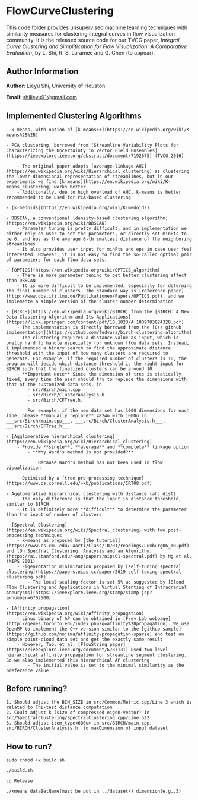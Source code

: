 # FlowCurveClustering

This code folder provides unsupervised machine learning techniques with similarity measures for clustering integral curves in flow visualization community. It is the released source code for our TVCG paper, *Integral Curve Clustering and Simplification for Flow Visualization: A Comparative Evaluation*, by L. Shi, R. S. Laramee and G. Chen (to appear).

## Author Information

**Author**: Lieyu Shi, University of Houston

**Email**: shilieyu91@gmail.com


## Implemented Clustering Algorithms

	- k-means, with option of [k-means++](https://en.wikipedia.org/wiki/K-means%2B%2B)

	- PCA clustering, borrowed from [Streamline Variability Plots for Characterizing the Uncertainty in Vector Field Ensembles](https://ieeexplore.ieee.org/abstract/document/7192675) (TVCG 2016)

		- The original paper adopts [average-linkage AHC](https://en.wikipedia.org/wiki/Hierarchical_clustering) as clustering the lower-dimensional representation of streamlines, but in our experiments we find [k-means](https://en.wikipedia.org/wiki/K-means_clustering) works better
		- Additionally, due to high overload of AHC, k-means is better recommended to be used for PCA-based clustering

	- [k-medoids](https://en.wikipedia.org/wiki/K-medoids)

	- DBSCAN, a conventional [density-based clustering algorithm](https://en.wikipedia.org/wiki/DBSCAN)
		- Parameter tuning is pretty difficult, and in implementation we either rely on user to set the parameters, or directly set minPts to be 6, and eps as the average 6-th smallest distance of the neighboring streamlines
		- It also provides user input for minPts and eps in case user feel interested. However, it is not easy to find the so-called optimal pair of parameters for each flow data sets. 

	- [OPTICS](https://en.wikipedia.org/wiki/OPTICS_algorithm)
		- There is more parameter tuning to get better clustering effect than DBSCAN
		- It is more difficult to be implemented, especially for determing the final number of clusters. The standard way is [reference paper](http://www.dbs.ifi.lmu.de/Publikationen/Papers/OPTICS.pdf), and we implemente a simple version of the cluster number determination
	
	- [BIRCH](https://en.wikipedia.org/wiki/BIRCH) from the [BIRCH: A New Data Clustering Algorithm and Its Applications](https://link.springer.com/content/pdf/10.1023/A:1009783824328.pdf)
		- The implementation is directly borrowed from the [C++ github implementation](https://github.com/fedyura/birch-clustering-algorithm)
		- The clustering requires a distance value as input, which is pretty hard to handle especially for unknown flow data sets. Instead, I implemented a binary search to find the approximate distance threshold with the input of how many clusters are required to generate. For example, if the required number of clusters is 10, the program will decide which distance threshold is the right input for BIRCH such that the finalized clusters can be around 10
		- **Important Note** Since the dimension of tree is statically fixed, every time the user should try to replace the dimensions with that of the customized data sets, in 
			- src/Birch/main.cpp
			- src/Birch/ClusterAnalysis.h
			- src/Birch/CFTree.h. 
			
			For example, if the new data set has 1000 dimensions for each line, please **manually replace** 4824u with 1000u in ___src/Birch/main.cpp___, ___src/Birch/ClusterAnalysis.h___, ___src/Birch/CFTree.h___

	- [Agglomerative hierarchical clustering](https://en.wikipedia.org/wiki/Hierarchical_clustering)
		- Provide **single**, **average** and **complete** linkage option
			- **Why Ward's method is not provided?**

				Because Ward's method has not been used in flow visualization

		- Optimized by a [tree pre-processing technique](https://www.cs.cornell.edu/~kb/publications/IRT08.pdf)

	- Agglomerative hierarchical clustering with distance (ahc_dist)
		- The only difference is that the input is distance threshold, similar to BIRCH
		- It is definitely more **difficult** to determine the parameter than the input of number of clusters

	- [Spectral Clustering](https://en.wikipedia.org/wiki/Spectral_clustering) with two post-processing techniques
		- k-means as proposed by [the tutorial](https://www.cs.cmu.edu/~aarti/Class/10701/readings/Luxburg06_TR.pdf) and [On Spectral Clustering: Analysis and an Algorithm](https://ai.stanford.edu/~ang/papers/nips01-spectral.pdf) by Ng et al. (NIPS 2001)
		- Eigenrotation minimization proposed by [self-tuning spectral clustering](https://papers.nips.cc/paper/2619-self-tuning-spectral-clustering.pdf)
			- The local scaling factor is set 5% as suggested by [Blood Flow Clustering and Applications in Virtual Stenting of Intracranial Aneurysms](https://ieeexplore.ieee.org/stamp/stamp.jsp?arnumber=6702500)

	- [Affinity propagation](https://en.wikipedia.org/wiki/Affinity_propagation)
		- Linux binary of AP can be obtained in [Frey Lab webpage](http://genes.toronto.edu/index.php?q=affinity%20propagation). We use OpenMP to implement the C++ version similar to the [github sample](https://github.com/nojima/affinity-propagation-sparse) and test on simple point-cloud data set and get the exactly same result
		- However, Tao. et al. [FlowString paper](https://ieeexplore.ieee.org/document/6787131) used two-level hierarchical affinity propagation for streamline segment clustering. So we also implemented this hierarchical AP clustering
			- The initial value is set to the minimal similarity as the preference value


## Before running?

	1. Should adjust the BIN_SIZE in src/Common/Metric.cpp/Line 3 which is related to Chi-test distance computation
	2. Could adjust k (size of compressed eigen-vector) in src/SpectralClustering/SpectralClustering.cpp/Line 522
	3. Should adjust item_type<600u> in src/BIRCH/main.cpp, src/BIRCH/ClusterAnalysis.h, to maxDimension of input dataset

## How to run?

	sudo chmod +x build.sh

	./build.sh

	cd Release

	./kmeans dataSetName(must be put in ../dataset/) dimension(e.g.,3)
